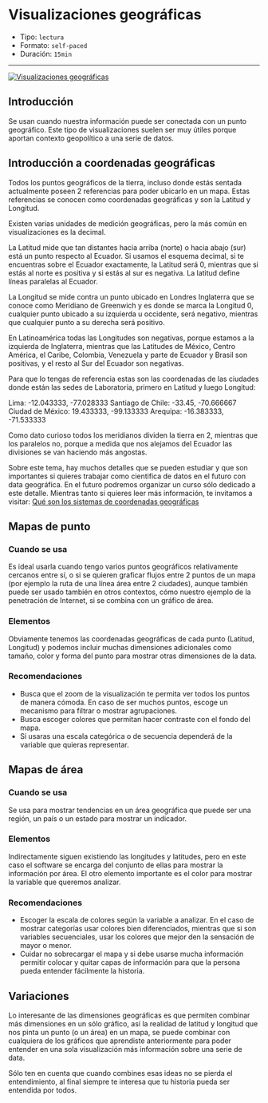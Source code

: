 # Visualizaciones geográficas

* Tipo: `lectura`
* Formato: `self-paced`
* Duración: `15min`

***

[![Visualizaciones geográficas](https://embed-ssl.wistia.com/deliveries/870162709b69819490e0c99daa77ff2060e06ca9.jpg?image_play_button_size=2x&amp;image_crop_resized=960x540&amp;image_play_button=1&amp;image_play_button_color=f7b617e0)](https://laboratoria.wistia.com/medias/6sy595ghxu?wvideo=6sy595ghxu)

## Introducción

Se usan cuando nuestra información puede ser conectada con un punto geográfico.
Este tipo de visualizaciones suelen ser muy útiles porque aportan contexto
geopolítico a una serie de datos.

## Introducción a coordenadas geográficas

Todos los puntos geográficos de la tierra, incluso donde estás sentada
actualmente poseen 2 referencias para poder ubicarlo en un mapa. Estas
referencias se conocen como coordenadas geográficas y son la Latitud y Longitud.

Existen varias unidades de medición geográficas, pero la más común en
visualizaciones es la decimal.

La Latitud mide que tan distantes hacia arriba (norte) o hacia abajo (sur) está
un punto respecto al Ecuador. Si usamos el esquema decimal, si te encuentras
sobre el Ecuador exactamente, la Latitud será 0, mientras que si estás al norte
es positiva y si estás al sur es negativa. La latitud define líneas paralelas al
Ecuador.

La Longitud se mide contra un punto ubicado en Londres Inglaterra que se conoce
como Meridiano de Greenwich y es donde se marca la Longitud 0, cualquier punto
ubicado a su izquierda u occidente, será negativo, mientras que cualquier punto
a su derecha será positivo.

En Latinoamérica todas las Longitudes son negativas, porque estamos a la
izquierda de Inglaterra, mientras que las Latitudes de México, Centro América,
el Caribe, Colombia, Venezuela y parte de Ecuador y Brasil son positivas, y el
resto al Sur del Ecuador son negativas.

Para que lo tengas de referencia estas son las coordenadas de las ciudades donde
están las sedes de Laboratoria, primero en Latitud y luego Longitud:

Lima: -12.043333, -77.028333
Santiago de Chile: -33.45, -70.666667
Ciudad de México: 19.433333, -99.133333
Arequipa: -16.383333, -71.533333

Como dato curioso todos los meridianos dividen la tierra en 2, mientras que los
paralelos no, porque a medida que nos alejamos del Ecuador las divisiones se van
haciendo más angostas.

Sobre este tema, hay muchos detalles que se pueden estudiar y que son importantes
si quieres trabajar como cientifica de datos en el futuro con data geográfica.
En el futuro podremos organizar un curso sólo dedicado a este detalle. Mientras
tanto si quieres leer más información, te invitamos a visitar:
[Qué son los sistemas de coordenadas geográficas](http://desktop.arcgis.com/es/arcmap/10.3/guide-books/map-projections/about-geographic-coordinate-systems.htm)

## Mapas de punto

### Cuando se usa

Es ideal usarla cuando tengo varios puntos geográficos relativamente cercanos
entre sí, o si se quieren graficar flujos entre 2 puntos de un mapa (por ejemplo
la ruta de una línea área entre 2 ciudades), aunque también puede ser usado
también en otros contextos, cómo nuestro ejemplo de la penetración de Internet,
si se combina con un gráfico de área.

### Elementos

Obviamente tenemos las coordenadas geográficas de cada punto (Latitud, Longitud)
y podemos incluir  muchas dimensiones adicionales como tamaño, color y forma del
punto para mostrar otras dimensiones de la data.

### Recomendaciones

* Busca que el zoom de la visualización te permita ver todos los puntos de manera
  cómoda. En caso de ser muchos puntos, escoge un mecanismo para filtrar o
  mostrar agrupaciones.
* Busca escoger colores que permitan hacer contraste con el fondo del mapa.
* Si usaras una escala categórica o de secuencia dependerá de la variable que
  quieras representar.

## Mapas de área

### Cuando se usa

Se usa para mostrar tendencias en un área geográfica que puede ser una región,
un país o un estado para mostrar un indicador.

### Elementos

Indirectamente siguen existiendo las longitudes y latitudes, pero en este caso
el software se encarga del conjunto de ellas para mostrar la información por
área. El otro elemento importante es el color para mostrar la variable que
queremos analizar.

### Recomendaciones

* Escoger la escala de colores según la variable a analizar. En el caso de
  mostrar categorías usar colores bien diferenciados, mientras que si son
  variables secuenciales, usar los colores que mejor den la sensación de mayor o
  menor.
* Cuidar no sobrecargar el mapa y si debe usarse mucha información permitir
  colocar y quitar capas de información para que la persona pueda entender
  fácilmente la historia.

## Variaciones

Lo interesante de las dimensiones geográficas es que permiten combinar más
dimensiones en un sólo gráfico, así la realidad de latitud y longitud que nos
pinta un punto (o un área) en un mapa, se puede combinar con cualquiera de los
gráficos que aprendiste anteriormente para poder entender en una sola
visualización más información sobre una serie de data.

Sólo ten en cuenta que cuando combines esas ideas no se pierda el entendimiento,
al final siempre te interesa que tu historia pueda ser entendida por todos.
